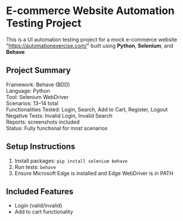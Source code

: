 
# E-commerce Website Automation Testing Project
This is a UI automation testing project for a mock e-commerce website "https://automationexercise.com/" built using **Python**, **Selenium**, and **Behave**


## Project Summary
Framework: Behave (BDD) <br>
Language: Python <br>
Tool: Selenium WebDriver <br>
Scenarios: 13–14 total <br>
Functionalities Tested: Login, Search, Add to Cart, Register, Logout<br>
Negative Tests: Invalid Login, Invalid Search<br>
Reports: screenshots included<br>
Status: Fully functional for most scenarios<br>







## Setup Instructions
1. Install packages: `pip install selenium behave`
2. Run tests: `behave`
3. Ensure Microsoft Edge is installed and Edge WebDriver is in PATH

## Included Features
- Login (valid/invalid)
- Add to cart functionality
